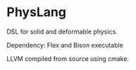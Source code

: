 PhysLang
========

DSL for solid and deformable physics.


Dependency:
Flex and Bison executable

LLVM compiled from source using cmake.
